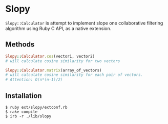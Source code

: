 # Slopy

```Slopy::Calculator``` is attempt to implement slope one collaborative filtering algorithm using Ruby C API, as a native extension.

## Methods

```ruby
Slopy::Calculator.cos(vector1, vector2)
# will calculate cosine similarity for two vectors

Slopy::Calculator.matrix(array_of_vectors)
# will calculate cosine similarity for each pair of vectors. 
# Attention: O(n*(n-1)/2)
```

## Installation

```
$ ruby ext/slopy/extconf.rb
$ rake compile 
$ irb -r ./lib/slopy